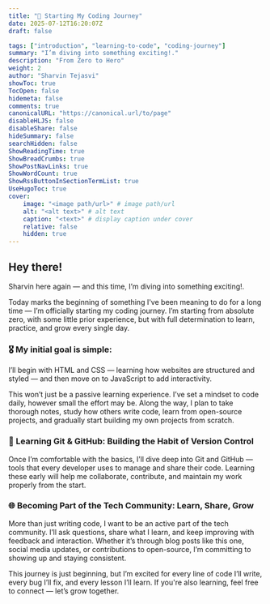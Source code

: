 ```yaml
---
title: "📘 Starting My Coding Journey"
date: 2025-07-12T16:20:07Z
draft: false

tags: ["introduction", "learning-to-code", "coding-journey"]
summary: "I’m diving into something exciting!."
description: "From Zero to Hero"
weight: 2
author: "Sharvin Tejasvi"
showToc: true
TocOpen: false
hidemeta: false
comments: true
canonicalURL: "https://canonical.url/to/page"
disableHLJS: false
disableShare: false
hideSummary: false
searchHidden: false
ShowReadingTime: true
ShowBreadCrumbs: true
ShowPostNavLinks: true
ShowWordCount: true
ShowRssButtonInSectionTermList: true
UseHugoToc: true
cover:
    image: "<image path/url>" # image path/url
    alt: "<alt text>" # alt text
    caption: "<text>" # display caption under cover
    relative: false
    hidden: true
---
```


## Hey there!
 Sharvin here again — and this time, I’m diving into something exciting!.

Today marks the beginning of something I've been meaning to do for a long time — I’m officially starting my coding journey. I’m starting from absolute zero, with some little prior experience, but with full determination to learn, practice, and grow every single day. 

### 🎖 My initial goal is simple:
 I’ll begin with HTML and CSS — learning how websites are structured and styled — and then move on to JavaScript to add interactivity.

 This won’t just be a passive learning experience. I’ve set a mindset to code daily, however small the effort may be. Along the way, I plan to take thorough notes, study how others write code, learn from open-source projects, and gradually start building my own projects from scratch.

### 📁 Learning Git & GitHub: Building the Habit of Version Control
 Once I’m comfortable with the basics, I’ll dive deep into Git and GitHub — tools that every developer uses to manage and share their code. Learning these early will help me collaborate, contribute, and maintain my work properly from the start.

### 🌐 Becoming Part of the Tech Community: Learn, Share, Grow
 More than just writing code, I want to be an active part of the tech community. I’ll ask questions, share what I learn, and keep improving with feedback and interaction. Whether it’s through blog posts like this one, social media updates, or contributions to open-source, I’m committing to showing up and staying consistent.


This journey is just beginning, but I’m excited for every line of code I’ll write, every bug I’ll fix, and every lesson I’ll learn. If you're also learning, feel free to connect — let’s grow together.
